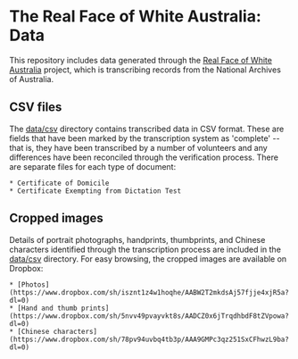# The Real Face of White Australia: Data

This repository includes data generated through the [Real Face of White Australia](http://transcribe.realfaceofwhiteaustralia.net/) project, which is transcribing records from the National Archives of Australia.

## CSV files

The [data/csv](data/csv/) directory contains transcribed data in CSV format. These are fields that have been marked by the transcription system as 'complete' -- that is, they have been transcribed by a number of volunteers and any differences have been reconciled through the verification process. There are separate files for each type of document:

    * Certificate of Domicile
    * Certificate Exempting from Dictation Test

## Cropped images

Details of portrait photographs, handprints, thumbprints, and Chinese characters identified through the transcription process are included in the [data/csv](data/csv/) directory. For easy browsing, the cropped images are available on Dropbox:

    * [Photos](https://www.dropbox.com/sh/isznt1z4w1hoqhe/AABW2T2mkdsAj57fjje4xjR5a?dl=0)
    * [Hand and thumb prints](https://www.dropbox.com/sh/5nvv49pvayvkt8s/AADCZ0x6jTrqdhbdF8tZVpowa?dl=0)
    * [Chinese characters](https://www.dropbox.com/sh/78pv94uvbq4tb3p/AAA9GMPc3qz251SxCFhwzL9ba?dl=0)
